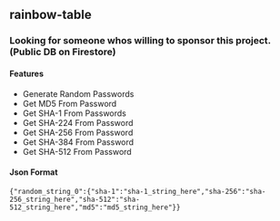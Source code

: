 ## rainbow-table

### Looking for someone whos willing to sponsor this project. (Public DB on Firestore)

#### Features
- Generate Random Passwords
- Get MD5 From Password
- Get SHA-1 From Passwords
- Get SHA-224 From Password
- Get SHA-256 From Password
- Get SHA-384 From Password
- Get SHA-512 From Password

#### Json Format
```
{"random_string_0":{"sha-1":"sha-1_string_here","sha-256":"sha-256_string_here","sha-512":"sha-512_string_here","md5":"md5_string_here"}}
```
